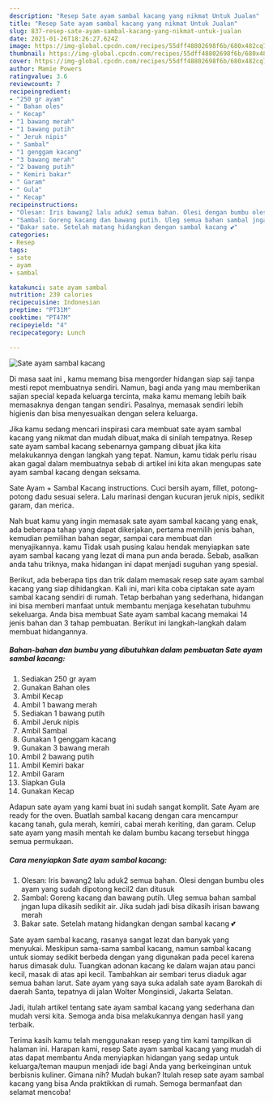 ```yaml
---
description: "Resep Sate ayam sambal kacang yang nikmat Untuk Jualan"
title: "Resep Sate ayam sambal kacang yang nikmat Untuk Jualan"
slug: 837-resep-sate-ayam-sambal-kacang-yang-nikmat-untuk-jualan
date: 2021-01-26T18:26:27.624Z
image: https://img-global.cpcdn.com/recipes/55dff48802698f6b/680x482cq70/sate-ayam-sambal-kacang-foto-resep-utama.jpg
thumbnail: https://img-global.cpcdn.com/recipes/55dff48802698f6b/680x482cq70/sate-ayam-sambal-kacang-foto-resep-utama.jpg
cover: https://img-global.cpcdn.com/recipes/55dff48802698f6b/680x482cq70/sate-ayam-sambal-kacang-foto-resep-utama.jpg
author: Mamie Powers
ratingvalue: 3.6
reviewcount: 7
recipeingredient:
- "250 gr ayam"
- " Bahan oles"
- " Kecap"
- "1 bawang merah"
- "1 bawang putih"
- " Jeruk nipis"
- " Sambal"
- "1 genggam kacang"
- "3 bawang merah"
- "2 bawang putih"
- " Kemiri bakar"
- " Garam"
- " Gula"
- " Kecap"
recipeinstructions:
- "Olesan: Iris bawang2 lalu aduk2 semua bahan. Olesi dengan bumbu oles ayam yang sudah dipotong kecil2 dan ditusuk"
- "Sambal: Goreng kacang dan bawang putih. Uleg semua bahan sambal jngan lupa dikasih sedikit air. Jika sudah jadi bisa dikasih irisan bawang merah"
- "Bakar sate. Setelah matang hidangkan dengan sambal kacang 💕"
categories:
- Resep
tags:
- sate
- ayam
- sambal

katakunci: sate ayam sambal 
nutrition: 239 calories
recipecuisine: Indonesian
preptime: "PT31M"
cooktime: "PT47M"
recipeyield: "4"
recipecategory: Lunch

---
```



![Sate ayam sambal kacang](https://img-global.cpcdn.com/recipes/55dff48802698f6b/680x482cq70/sate-ayam-sambal-kacang-foto-resep-utama.jpg)

Di masa  saat ini , kamu memang bisa mengorder hidangan siap saji tanpa mesti repot membuatnya sendiri. Namun, bagi anda yang mau memberikan sajian special kepada keluarga tercinta, maka kamu memang lebih baik memasaknya dengan tangan sendiri. Pasalnya, memasak sendiri lebih higienis dan bisa menyesuaikan dengan selera keluarga.

Jika kamu sedang mencari inspirasi cara membuat sate ayam sambal kacang yang nikmat dan mudah dibuat,maka di sinilah tempatnya. Resep sate ayam sambal kacang  sebenarnya gampang dibuat jika kita melakukannya dengan langkah yang tepat. Namun, kamu tidak perlu risau akan gagal dalam membuatnya 
sebab di artikel ini kita akan mengupas sate ayam sambal kacang dengan seksama.  

Sate Ayam + Sambal Kacang instructions. Cuci bersih ayam, fillet, potong-potong dadu sesuai selera. Lalu marinasi dengan kucuran jeruk nipis, sedikit garam, dan merica.

Nah buat kamu yang ingin memasak sate ayam sambal kacang yang enak, ada beberapa tahap yang dapat dikerjakan, pertama memilih jenis bahan, kemudian pemilihan bahan segar, sampai cara membuat dan menyajikannya. kamu Tidak usah pusing kalau hendak menyiapkan sate ayam sambal kacang yang lezat di mana pun anda berada. Sebab, asalkan anda  tahu triknya, maka hidangan ini dapat menjadi suguhan yang spesial.

Berikut, ada beberapa tips dan trik dalam memasak resep sate ayam sambal kacang yang siap dihidangkan. Kali ini, mari kita coba ciptakan sate ayam sambal kacang sendiri di rumah. Tetap berbahan yang sederhana, hidangan ini bisa memberi manfaat untuk membantu menjaga kesehatan tubuhmu sekeluarga. Anda bisa membuat Sate ayam sambal kacang memakai 14 jenis bahan dan 3 tahap pembuatan. Berikut ini langkah-langkah dalam membuat hidangannya.

<!--inarticleads1-->

##### Bahan-bahan dan bumbu yang dibutuhkan dalam pembuatan Sate ayam sambal kacang:

1. Sediakan 250 gr ayam
1. Gunakan  Bahan oles
1. Ambil  Kecap
1. Ambil 1 bawang merah
1. Sediakan 1 bawang putih
1. Ambil  Jeruk nipis
1. Ambil  Sambal
1. Gunakan 1 genggam kacang
1. Gunakan 3 bawang merah
1. Ambil 2 bawang putih
1. Ambil  Kemiri bakar
1. Ambil  Garam
1. Siapkan  Gula
1. Gunakan  Kecap


Adapun sate ayam yang kami buat ini sudah sangat komplit. Sate Ayam are ready for the oven. Buatlah sambal kacang dengan cara mencampur kacang tanah, gula merah, kemiri, cabai merah keriting, dan garam. Celup sate ayam yang masih mentah ke dalam bumbu kacang tersebut hingga semua permukaan. 

<!--inarticleads2-->

##### Cara menyiapkan Sate ayam sambal kacang:

1. Olesan: Iris bawang2 lalu aduk2 semua bahan. Olesi dengan bumbu oles ayam yang sudah dipotong kecil2 dan ditusuk
1. Sambal: Goreng kacang dan bawang putih. Uleg semua bahan sambal jngan lupa dikasih sedikit air. Jika sudah jadi bisa dikasih irisan bawang merah
1. Bakar sate. Setelah matang hidangkan dengan sambal kacang 💕


Sate ayam sambal kacang, rasanya sangat lezat dan banyak yang menyukai. Meskipun sama-sama sambal kacang, namun sambal kacang untuk siomay sedikit berbeda dengan yang digunakan pada pecel karena harus dimasak dulu. Tuangkan adonan kacang ke dalam wajan atau panci kecil, masak di atas api kecil. Tambahkan air sembari terus diaduk agar semua bahan larut. Sate ayam yang saya suka adalah sate ayam Barokah di daerah Santa, tepatnya di jalan Wolter Monginsidi, Jakarta Selatan. 

Jadi, itulah artikel tentang  sate ayam sambal kacang  yang sederhana dan mudah versi kita. Semoga anda bisa melakukannya dengan hasil yang terbaik. 

Terima kasih kamu telah menggunakan resep yang tim kami tampilkan di halaman ini. Harapan kami, resep  Sate ayam sambal kacang yang mudah di atas dapat membantu Anda menyiapkan hidangan yang sedap untuk keluarga/teman maupun menjadi ide bagi Anda yang berkeinginan untuk berbisnis kuliner. Gimana nih? Mudah bukan? Itulah resep sate ayam sambal kacang yang bisa Anda praktikkan di rumah. Semoga bermanfaat dan selamat mencoba!

